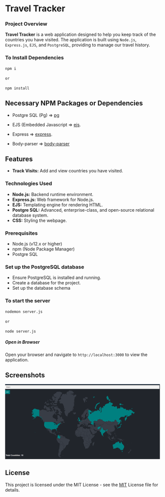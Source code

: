 # Travel Tracker

### Project Overview

**Travel Tracker** is a web application designed to help you keep track of the countries you have visited. The application is built using ```Node.js```, ```Express.js```, ```EJS```, and ```PostgreSQL```, providing to manage our travel history.

### To Install Dependencies

```
npm i 

or

npm install
```

## Necessary NPM Packages or Dependencies

* Postgre SQL (Pg) => [pg](https://www.npmjs.com/package/pg)

* EJS (Embedded Javascript => [ejs](https://www.npmjs.com/package/ejs).

* Express => [express](https://www.npmjs.com/package/express).

* Body-parser => [body-parser](https://www.npmjs.com/package/body-parser)

## Features

* **Track Visits:** Add and view countries you have visited.


### Technologies Used

* **Node.js:**  Backend runtime environment.
* **Express.js:**  Web framework for Node.js.
* **EJS:** Templating engine for rendering HTML.
* **Postgre SQL:**  Advanced, enterprise-class, and open-source relational database system.
* **CSS:**  Styling the webpage.

### Prerequisites

* Node.js (v12.x or higher)
* npm (Node Package Manager)
* Postgre SQL

### Set up the PostgreSQL database

- Ensure PostgreSQL is installed and running.
- Create a database for the project.
- Set up the database schema

### To start the server 

```
nodemon server.js 

or

node server.js
```

##### Open in Browser

Open your browser and navigate to ```http://localhost:3000``` to view the application.

## Screenshots

![travel tracker web page.](readme-image/image.png "This is a travel tracker web-page image.")

## License 

This project is licensed under the MIT License - see the [MIT](https://choosealicense.com/licenses/mit/) License file for details.
